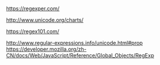 <!--
 * @Author: Jackie long
 * @Date: 2020-07-31 09:07:31
 * @LastEditTime: 2020-07-31 09:09:14
 * @FilePath: \regex\read.md
 * @Description: Declare the module
--> 

<!-- 正则表达式形象化 -->
https://regexper.com/
<!-- 查unicode  -->
http://www.unicode.org/charts/

<!-- 正则检测 -->
https://regex101.com/

<!-- 相关文献 -->
http://www.regular-expressions.info/unicode.html#prop
https://developer.mozilla.org/zh-CN/docs/Web/JavaScript/Reference/Global_Objects/RegExp